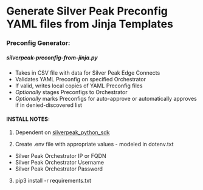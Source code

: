 # Generate Silver Peak Preconfig YAML files from Jinja Templates

### Preconfig Generator:
##### silverpeak-preconfig-from-jinja.py

- Takes in CSV file with data for Silver Peak Edge Connects
- Validates YAML Preconfig on specified Orchestrator
- If valid, writes local copies of YAML Preconfig files
- *Optionally* stages Preconfigs to Orchestrator
- *Optionally* marks Preconfigs for auto-approve or automatically approves if in denied-discovered list


#### INSTALL NOTES:
1. Dependent on [silverpeak_python_sdk](https://github.com/zachcamara/silverpeak_python_sdk)

2. Create .env file with appropriate values - modeled in dotenv.txt
  - Silver Peak Orchestrator IP or FQDN
  - Silver Peak Orchestrator Username
  - Silver Peak Orchestrator Password

3. pip3 install -r requirements.txt

